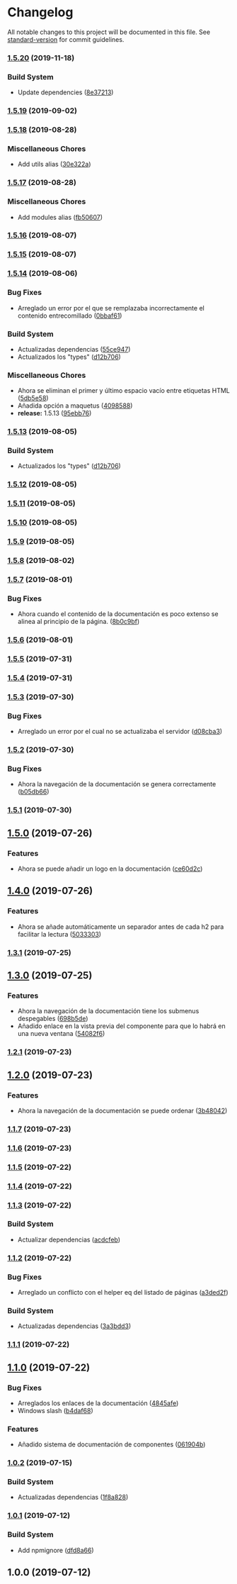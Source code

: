 # Changelog

All notable changes to this project will be documented in this file. See [standard-version](https://github.com/conventional-changelog/standard-version) for commit guidelines.

### [1.5.20](https://github.com/javipuche/maquetus-boilerplate-builder/compare/v1.5.19...v1.5.20) (2019-11-18)


### Build System

* Update dependencies ([8e37213](https://github.com/javipuche/maquetus-boilerplate-builder/commit/8e37213))

### [1.5.19](https://github.com/javipuche/maquetus-boilerplate-builder/compare/v1.5.18...v1.5.19) (2019-09-02)

### [1.5.18](https://github.com/javipuche/maquetus-boilerplate-builder/compare/v1.5.17...v1.5.18) (2019-08-28)


### Miscellaneous Chores

* Add utils alias ([30e322a](https://github.com/javipuche/maquetus-boilerplate-builder/commit/30e322a))

### [1.5.17](https://github.com/javipuche/maquetus-boilerplate-builder/compare/v1.5.16...v1.5.17) (2019-08-28)


### Miscellaneous Chores

* Add modules alias ([fb50607](https://github.com/javipuche/maquetus-boilerplate-builder/commit/fb50607))

### [1.5.16](https://github.com/javipuche/maquetus-boilerplate-builder/compare/v1.5.15...v1.5.16) (2019-08-07)

### [1.5.15](https://github.com/javipuche/maquetus-boilerplate-builder/compare/v1.5.14...v1.5.15) (2019-08-07)

### [1.5.14](https://github.com/javipuche/maquetus-boilerplate-builder/compare/v1.5.12...v1.5.14) (2019-08-06)


### Bug Fixes

* Arreglado un error por el que se remplazaba incorrectamente el contenido entrecomillado ([0bbaf61](https://github.com/javipuche/maquetus-boilerplate-builder/commit/0bbaf61))


### Build System

* Actualizadas dependencias ([55ce947](https://github.com/javipuche/maquetus-boilerplate-builder/commit/55ce947))
* Actualizados los "types" ([d12b706](https://github.com/javipuche/maquetus-boilerplate-builder/commit/d12b706))


### Miscellaneous Chores

* Ahora se eliminan el primer y último espacio vacío entre etiquetas HTML ([5db5e58](https://github.com/javipuche/maquetus-boilerplate-builder/commit/5db5e58))
* Añadida opción a maquetus ([4098588](https://github.com/javipuche/maquetus-boilerplate-builder/commit/4098588))
* **release:** 1.5.13 ([95ebb76](https://github.com/javipuche/maquetus-boilerplate-builder/commit/95ebb76))

### [1.5.13](https://github.com/javipuche/maquetus-boilerplate-builder/compare/v1.5.12...v1.5.13) (2019-08-05)


### Build System

* Actualizados los "types" ([d12b706](https://github.com/javipuche/maquetus-boilerplate-builder/commit/d12b706))

### [1.5.12](https://github.com/javipuche/maquetus-boilerplate-builder/compare/v1.5.11...v1.5.12) (2019-08-05)

### [1.5.11](https://github.com/javipuche/maquetus-boilerplate-builder/compare/v1.5.10...v1.5.11) (2019-08-05)

### [1.5.10](https://github.com/javipuche/maquetus-boilerplate-builder/compare/v1.5.9...v1.5.10) (2019-08-05)

### [1.5.9](https://github.com/javipuche/maquetus-boilerplate-builder/compare/v1.5.8...v1.5.9) (2019-08-05)

### [1.5.8](https://github.com/javipuche/maquetus-boilerplate-builder/compare/v1.5.7...v1.5.8) (2019-08-02)

### [1.5.7](https://github.com/javipuche/maquetus-boilerplate-builder/compare/v1.5.6...v1.5.7) (2019-08-01)


### Bug Fixes

* Ahora cuando el contenido de la documentación es poco extenso se alinea al principio de la página. ([8b0c9bf](https://github.com/javipuche/maquetus-boilerplate-builder/commit/8b0c9bf))

### [1.5.6](https://github.com/javipuche/maquetus-boilerplate-builder/compare/v1.5.5...v1.5.6) (2019-08-01)

### [1.5.5](https://github.com/javipuche/maquetus-boilerplate-builder/compare/v1.5.4...v1.5.5) (2019-07-31)

### [1.5.4](https://github.com/javipuche/maquetus-boilerplate-builder/compare/v1.5.3...v1.5.4) (2019-07-31)

### [1.5.3](https://github.com/javipuche/maquetus-boilerplate-builder/compare/v1.5.2...v1.5.3) (2019-07-30)


### Bug Fixes

* Arreglado un error por el cual no se actualizaba el servidor ([d08cba3](https://github.com/javipuche/maquetus-boilerplate-builder/commit/d08cba3))



### [1.5.2](https://github.com/javipuche/maquetus-boilerplate-builder/compare/v1.5.1...v1.5.2) (2019-07-30)


### Bug Fixes

* Ahora la navegación de la documentación se genera correctamente ([b05db66](https://github.com/javipuche/maquetus-boilerplate-builder/commit/b05db66))



### [1.5.1](https://github.com/javipuche/maquetus-boilerplate-builder/compare/v1.5.0...v1.5.1) (2019-07-30)



## [1.5.0](https://github.com/javipuche/maquetus-boilerplate-builder/compare/v1.4.0...v1.5.0) (2019-07-26)


### Features

* Ahora se puede añadir un logo en la documentación ([ce60d2c](https://github.com/javipuche/maquetus-boilerplate-builder/commit/ce60d2c))



## [1.4.0](https://github.com/javipuche/maquetus-boilerplate-builder/compare/v1.3.1...v1.4.0) (2019-07-26)


### Features

* Ahora se añade automáticamente un separador antes de cada h2 para facilitar la lectura ([5033303](https://github.com/javipuche/maquetus-boilerplate-builder/commit/5033303))



### [1.3.1](https://github.com/javipuche/maquetus-boilerplate-builder/compare/v1.3.0...v1.3.1) (2019-07-25)



## [1.3.0](https://github.com/javipuche/maquetus-boilerplate-builder/compare/v1.2.1...v1.3.0) (2019-07-25)


### Features

* Ahora la navegación de la documentación tiene los submenus despegables ([698b5de](https://github.com/javipuche/maquetus-boilerplate-builder/commit/698b5de))
* Añadido enlace en la vista previa del componente para que lo habrá en una nueva ventana ([54082f6](https://github.com/javipuche/maquetus-boilerplate-builder/commit/54082f6))



### [1.2.1](https://github.com/javipuche/maquetus-boilerplate-builder/compare/v1.2.0...v1.2.1) (2019-07-23)



## [1.2.0](https://github.com/javipuche/maquetus-boilerplate-builder/compare/v1.1.7...v1.2.0) (2019-07-23)


### Features

* Ahora la navegación de la documentación se puede ordenar ([3b48042](https://github.com/javipuche/maquetus-boilerplate-builder/commit/3b48042))



### [1.1.7](https://github.com/javipuche/maquetus-boilerplate-builder/compare/v1.1.6...v1.1.7) (2019-07-23)



### [1.1.6](https://github.com/javipuche/maquetus-boilerplate-builder/compare/v1.1.5...v1.1.6) (2019-07-23)



### [1.1.5](https://github.com/javipuche/maquetus-boilerplate-builder/compare/v1.1.4...v1.1.5) (2019-07-22)



### [1.1.4](https://github.com/javipuche/maquetus-boilerplate-builder/compare/v1.1.3...v1.1.4) (2019-07-22)



### [1.1.3](https://github.com/javipuche/maquetus-boilerplate-builder/compare/v1.1.2...v1.1.3) (2019-07-22)


### Build System

* Actualizar dependencias ([acdcfeb](https://github.com/javipuche/maquetus-boilerplate-builder/commit/acdcfeb))



### [1.1.2](https://github.com/javipuche/maquetus-boilerplate-builder/compare/v1.1.1...v1.1.2) (2019-07-22)


### Bug Fixes

* Arreglado un conflicto con el helper eq del listado de páginas ([a3ded2f](https://github.com/javipuche/maquetus-boilerplate-builder/commit/a3ded2f))


### Build System

* Actualizadas dependencias ([3a3bdd3](https://github.com/javipuche/maquetus-boilerplate-builder/commit/3a3bdd3))



### [1.1.1](https://github.com/javipuche/maquetus-boilerplate-builder/compare/v1.1.0...v1.1.1) (2019-07-22)



## [1.1.0](https://github.com/javipuche/maquetus-boilerplate-builder/compare/v1.0.2...v1.1.0) (2019-07-22)


### Bug Fixes

* Arreglados los enlaces de la documentación ([4845afe](https://github.com/javipuche/maquetus-boilerplate-builder/commit/4845afe))
* Windows slash ([b4daf68](https://github.com/javipuche/maquetus-boilerplate-builder/commit/b4daf68))


### Features

* Añadido sistema de documentación de componentes ([061904b](https://github.com/javipuche/maquetus-boilerplate-builder/commit/061904b))



### [1.0.2](https://github.com/javipuche/maquetus-boilerplate-builder/compare/v1.0.1...v1.0.2) (2019-07-15)


### Build System

* Actualizadas dependencias ([1f8a828](https://github.com/javipuche/maquetus-boilerplate-builder/commit/1f8a828))



### [1.0.1](https://github.com/javipuche/maquetus-boilerplate-builder/compare/v1.0.0...v1.0.1) (2019-07-12)


### Build System

* Add npmignore ([dfd8a66](https://github.com/javipuche/maquetus-boilerplate-builder/commit/dfd8a66))



## 1.0.0 (2019-07-12)
